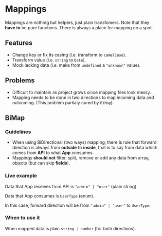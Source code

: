 # Mappings

Mappings are nothing but helpers, just plain transfomers. Note that they **have to** be pure functions. There is always a place for mapping on a spot.

## Features

- Change key or fix its casing (i.e. transform to `camelCase`).
- Transform value (i.e. `string` to `Date`).
- Mock lacking data (i.e. make from `undefined` a `"unknown"` value).

## Problems

- Difficult to maintain as project grows since mapping files look messy.
- Mapping needs to be done in two directions to map incoming data and outcoming. (This problem partialy cured by `BiMap`).

## BiMap

### Guidelines

- When using BiDirectional (two ways) mapping, there is rule that forward direction is always from **outside** to **inside**, that is to say from data which comes from **API** to what **App** consumes.
- Mappings **should not** filter, split, remove or add any data from array, objects (but can skip **fields**).

### Live example

Data that App receives from API is `"admin" | "user"` (plain string).

Data that App consumes is `UserType` (enum).

In this case, forward direction will be from `"admin" | "user"` to `UserType`.

### When to use it

When mapped data is plain `string | number` (for both directions).

